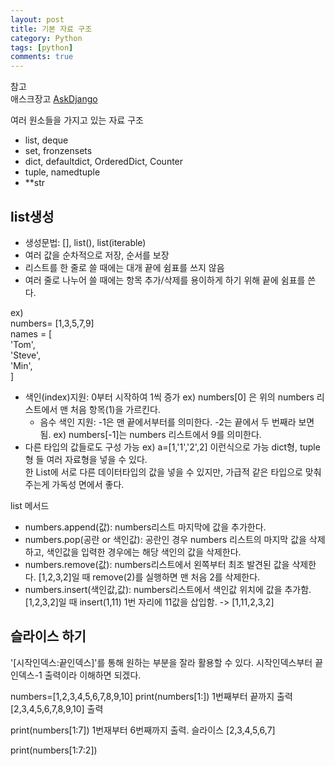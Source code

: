 ```yaml
---
layout: post
title: 기본 자료 구조
category: Python
tags: [python]
comments: true
---
```


참고  
애스크장고  [AskDjango](https://www.askcompany.kr/)

여러 원소들을 가지고 있는 자료 구조

- list, deque
- set, fronzensets
- dict, defaultdict, OrderedDict, Counter
- tuple, namedtuple
- \**str

## list생성

- 생성문법: [], list(), list(iterable)
- 여러 값을 순차적으로 저장, 순서를 보장
- 리스트를 한 줄로 쓸 때에는 대개 끝에 쉼표를 쓰지 않음
- 여러 줄로 나누어 쓸 때에는 항목 추가/삭제를 용이하게 하기 위해 끝에 쉼표를 쓴다.

ex)  
numbers= [1,3,5,7,9]  
names = [  
  'Tom',  
  'Steve',  
  'Min',  
]  

- 색인(index)지원: 0부터 시작하여 1씩 증가 ex) numbers[0] 은 위의 numbers 리스트에서 맨 처음 항목(1)을 가르킨다.
  - 음수 색인 지원: -1은 맨 끝에서부터를 의미한다. -2는 끝에서 두 번째라 보면 됨. ex) numbers[-1]는 numbers 리스트에서 9를 의미한다.
- 다른 타입의 값들로도 구성 가능 ex) a=[1,'1','2',2] 이런식으로 가능 dict형, tuple형 들 여러 자료형을 넣을 수 있다.  
한 List에 서로 다른 데이터타입의 값을 넣을 수 있지만, 가급적 같은 타입으로 맞춰주는게 가독성 면에서 좋다.

list 메서드
- numbers.append(값): numbers리스트 마지막에 값을 추가한다.
- numbers.pop(공란 or 색인값): 공란인 경우 numbers 리스트의 마지막 값을 삭제하고, 색인값을 입력한 경우에는 해당 색인의 값을 삭제한다.
- numbers.remove(값): numbers리스트에서 왼쪽부터 최조 발견된 값을 삭제한다. [1,2,3,2]일 때 remove(2)를 실행하면 맨 처음 2를 삭제한다.
- numbers.insert(색인값,값): numbers리스트에서 색인값 위치에 값을 추가함. [1,2,3,2]일 때 insert(1,11) 1번 자리에 11값을 삽입함. -> [1,11,2,3,2]

## 슬라이스 하기
'[시작인덱스:끝인덱스]'를 통해 원하는 부분을 잘라 활용할 수 있다.
시작인덱스부터 끝인덱스-1 출력이라 이해하면 되겠다.

numbers=[1,2,3,4,5,6,7,8,9,10]
print(numbers[1:]) 1번째부터 끝까지 출력
[2,3,4,5,6,7,8,9,10] 출력

print(numbers[1:7]) 1번재부터 6번째까지 출력. 슬라이스
[2,3,4,5,6,7]

print(numbers[1:7:2])
